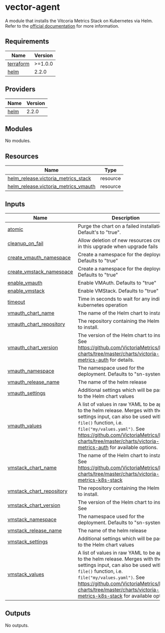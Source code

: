 # vector-agent
A module that installs the Vitcoria Metrics Stack on Kubernetes via Helm. Refer to the [official documentation](https://github.com/VictoriaMetrics/helm-charts/tree/master/charts/victoria-metrics-k8s-stack) for more information.

## Requirements

| Name | Version |
|------|---------|
| <a name="requirement_terraform"></a> [terraform](#requirement\_terraform) | >=1.0.0 |
| <a name="requirement_helm"></a> [helm](#requirement\_helm) | 2.2.0 |

## Providers

| Name | Version |
|------|---------|
| <a name="provider_helm"></a> [helm](#provider\_helm) | 2.2.0 |

## Modules

No modules.

## Resources

| Name | Type |
|------|------|
| [helm_release.victoria_metrics_stack](https://registry.terraform.io/providers/hashicorp/helm/2.2.0/docs/resources/release) | resource |
| [helm_release.victoria_metrics_vmauth](https://registry.terraform.io/providers/hashicorp/helm/2.2.0/docs/resources/release) | resource |

## Inputs

| Name | Description | Type | Default | Required |
|------|-------------|------|---------|:--------:|
| <a name="input_atomic"></a> [atomic](#input\_atomic) | Purge the chart on a failed installation. Default's to "true". | `bool` | `null` | no |
| <a name="input_cleanup_on_fail"></a> [cleanup\_on\_fail](#input\_cleanup\_on\_fail) | Allow deletion of new resources created in this upgrade when upgrade fails | `bool` | `null` | no |
| <a name="input_create_vmauth_namespace"></a> [create\_vmauth\_namespace](#input\_create\_vmauth\_namespace) | Create a namespace for the deployment. Defaults to "true" | `bool` | `null` | no |
| <a name="input_create_vmstack_namespace"></a> [create\_vmstack\_namespace](#input\_create\_vmstack\_namespace) | Create a namespace for the deployment. Defaults to "true" | `bool` | `null` | no |
| <a name="input_enable_vmauth"></a> [enable\_vmauth](#input\_enable\_vmauth) | Enable VMAuth. Defaults to "true" | `bool` | `false` | no |
| <a name="input_enable_vmstack"></a> [enable\_vmstack](#input\_enable\_vmstack) | Enable VMStack. Defaults to "true" | `bool` | `true` | no |
| <a name="input_timeout"></a> [timeout](#input\_timeout) | Time in seconds to wait for any individual kubernetes operation | `number` | `null` | no |
| <a name="input_vmauth_chart_name"></a> [vmauth\_chart\_name](#input\_vmauth\_chart\_name) | The name of the Helm chart to install | `string` | `null` | no |
| <a name="input_vmauth_chart_repository"></a> [vmauth\_chart\_repository](#input\_vmauth\_chart\_repository) | The repository containing the Helm chart to install. | `string` | `null` | no |
| <a name="input_vmauth_chart_version"></a> [vmauth\_chart\_version](#input\_vmauth\_chart\_version) | The version of the Helm chart to install. See https://github.com/VictoriaMetrics/helm-charts/tree/master/charts/victoria-metrics-auth for details. | `string` | `null` | no |
| <a name="input_vmauth_namespace"></a> [vmauth\_namespace](#input\_vmauth\_namespace) | The namespace used for the deployment. Defaults to "sn-system" | `string` | `null` | no |
| <a name="input_vmauth_release_name"></a> [vmauth\_release\_name](#input\_vmauth\_release\_name) | The name of the helm release | `string` | `null` | no |
| <a name="input_vmauth_settings"></a> [vmauth\_settings](#input\_vmauth\_settings) | Additional settings which will be passed to the Helm chart values | `map(any)` | `{}` | no |
| <a name="input_vmauth_values"></a> [vmauth\_values](#input\_vmauth\_values) | A list of values in raw YAML to be applied to the helm release. Merges with the settings input, can also be used with the `file()` function, i.e. `file("my/values.yaml")`. See https://github.com/VictoriaMetrics/helm-charts/tree/master/charts/victoria-metrics-auth for available options. | `list` | `[]` | no |
| <a name="input_vmstack_chart_name"></a> [vmstack\_chart\_name](#input\_vmstack\_chart\_name) | The name of the Helm chart to install. See https://github.com/VictoriaMetrics/helm-charts/tree/master/charts/victoria-metrics-k8s-stack | `string` | `null` | no |
| <a name="input_vmstack_chart_repository"></a> [vmstack\_chart\_repository](#input\_vmstack\_chart\_repository) | The repository containing the Helm chart to install. | `string` | `null` | no |
| <a name="input_vmstack_chart_version"></a> [vmstack\_chart\_version](#input\_vmstack\_chart\_version) | The version of the Helm chart to install. See | `string` | `null` | no |
| <a name="input_vmstack_namespace"></a> [vmstack\_namespace](#input\_vmstack\_namespace) | The namespace used for the deployment. Defaults to "sn-system" | `string` | `null` | no |
| <a name="input_vmstack_release_name"></a> [vmstack\_release\_name](#input\_vmstack\_release\_name) | The name of the helm release | `string` | `null` | no |
| <a name="input_vmstack_settings"></a> [vmstack\_settings](#input\_vmstack\_settings) | Additional settings which will be passed to the Helm chart values | `map(any)` | `null` | no |
| <a name="input_vmstack_values"></a> [vmstack\_values](#input\_vmstack\_values) | A list of values in raw YAML to be applied to the helm release. Merges with the settings input, can also be used with the `file()` function, i.e. `file("my/values.yaml")`. See https://github.com/VictoriaMetrics/helm-charts/tree/master/charts/victoria-metrics-k8s-stack for available options. | `any` | `null` | no |

## Outputs

No outputs.
